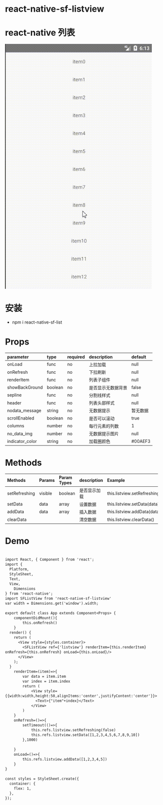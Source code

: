 # react-native-sf-listview

# react-native 列表

![show](./demo.gif)

# 安装
* npm i react-native-sf-list

# Props
|  parameter  |  type  |  required  |   description  |  default  |
|:-----|:-----|:-----|:-----|:-----|
|onLoad|func|no|上拉加载|null|
|onRefresh|func|no|下拉刷新|null|
|renderItem|func|no|列表子组件|null|
|showBackGround|boolean|no|是否显示无数据背景|false|
|sepline|func|no|分割线样式|null|
|header|func|no|列表头部样式|null|
|nodata_message|string|no|无数据提示|暂无数据|
|scrollEnabled|boolean|no|是否可以滚动|true|
|columns|number|no|每行元素的列数|1|
|no_data_img|number|no|无数据提示图片|null|
|indicator_color|string|no|加载圈颜色|#00AEF3|

# Methods
|  Methods  |  Params  |  Param Types  |   description  |  Example  |
|:-----|:-----|:-----|:-----|:-----|
|setRefreshing|visible|boolean|是否显示加载|this.listview.setRefreshing(true)|
|setData|data|array|设置数据|this.listview.setData(data)|
|addData|data|array|插入数据|this.listview.addData(data)|
|clearData|||清空数据|this.listview.clearData()|


# Demo
```

import React, { Component } from 'react';
import {
  Platform,
  StyleSheet,
  Text,
  View,
    Dimensions
} from 'react-native';
import SFListView from 'react-native-sf-listview'
var width = Dimensions.get('window').width;

export default class App extends Component<Props> {
    componentDidMount(){
        this.onRefresh()
    }
  render() {
    return (
      <View style={styles.container}>
        <SFListView ref={'listview'} renderItem={this.renderItem} onRefresh={this.onRefresh} onLoad={this.onLoad}/>
      </View>
    );
  }
    renderItem=(item)=>{
        var data = item.item
        var index = item.index
        return (
            <View style={{width:width,height:50,alignItems:'center',justifyContent:'center'}}>
              <Text>{"item"+index}</Text>
            </View>
        )
    }
    onRefresh=()=>{
        setTimeout(()=>{
            this.refs.listview.setRefreshing(false)
            this.refs.listview.setData([1,2,3,4,5,6,7,8,9,10])
        },1000)

    }
    onLoad=()=>{
        this.refs.listview.addData([1,2,3,4,5])
    }
}

const styles = StyleSheet.create({
  container: {
    flex: 1,
  },
});
